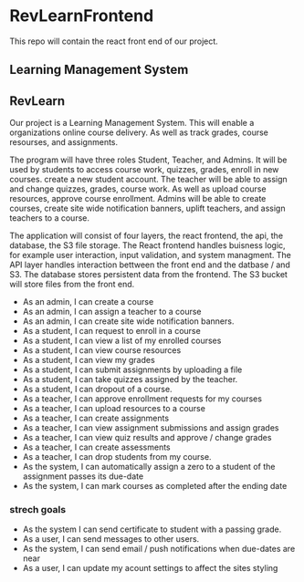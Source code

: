 # RevLearnFrontend

This repo will contain the react front end of our project.

## Learning Management System

## RevLearn

Our project is a Learning Management System. This will enable a organizations online course delivery. As well as track grades, course resourses, and assignments.

The program will have three roles Student, Teacher, and Admins. It will be used by students to access course work, quizzes, grades, enroll in new courses. create a new student account. The teacher will be able to assign and change quizzes, grades, course work. As well as upload course resources, approve course enrollment. Admins will be able to create courses, create site wide notification banners, uplift teachers, and assign teachers to a course.

The application will consist of four layers, the react frontend, the api, the database, the S3 file storage. The React frontend handles buisness logic, for example user interaction, input validation, and system managment. The API layer handles interaction bettween the front end and the datbase / and S3. The database stores persistent data from the frontend. The S3 bucket will store files from the front end.

- As an admin, I can create a course
- As an admin, I can assign a teacher to a course
- As an admin, I can create site wide notification banners.
- As a student, I can request to enroll in a course
- As a student, I can view a list of my enrolled courses
- As a student, I can view course resources
- As a student, I can view my grades
- As a student, I can submit assignments by uploading a file
- As a student, I can take quizzes assigned by the teacher.
- As a student, I can dropout of a course.
- As a teacher, I can approve enrollment requests for my courses
- As a teacher, I can upload resources to a course
- As a teacher, I can create assignments
- As a teacher, I can view assignment submissions and assign grades
- As a teacher, I can view quiz results and approve / change grades
- As a teacher, I can create assessments
- As a teacher, I can drop students from my course.
- As the system, I can automatically assign a zero to a student of the assignment passes its due-date
- As the system, I can mark courses as completed after the ending date

### strech goals

- As the system I can send certificate to student with a passing grade.
- As a user, I can send messages to other users.
- As the system, I can send email / push notifications when due-dates are near
- As a user, I can update my acount settings to affect the sites styling
